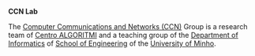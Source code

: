 **CCN Lab**

The [Computer Communications and Networks (CCN)](https://marco.uminho.pt/CCG/) Group is a research team of [Centro ALGORITMI](https://algoritmi.uminho.pt/people/people-research-teams/) and a teaching group of the [Department of Informatics](http://www.di.uminho.pt/) of [School of Engineering](http://www.eng.uminho.pt) of the [University of Minho](http://www.uminho.pt). 


